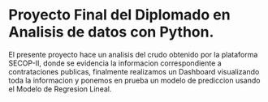 # Proyecto Final del Diplomado en Analisis de datos con Python.
El presente proyecto hace un analisis del crudo obtenido por la plataforma SECOP-II, donde se evidencia la informacion correspondiente a contrataciones publicas, finalmente realizamos un Dashboard visualizando toda la informacion y ponemos en prueba un modelo de prediccion usando el Modelo de Regresion Lineal.
